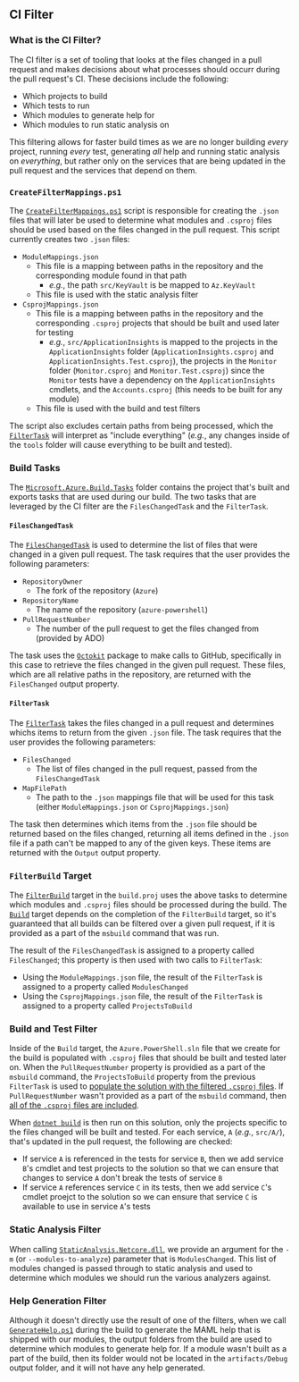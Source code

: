 ## CI Filter

### What is the CI Filter?

The CI filter is a set of tooling that looks at the files changed in a pull request and makes decisions about what processes should occurr during the pull request's CI. These decisions include the following:

- Which projects to build
- Which tests to run
- Which modules to generate help for
- Which modules to run static analysis on

This filtering allows for faster build times as we are no longer building _every_ project, running _every_ test, generating _all_ help and running static analysis on _everything_, but rather only on the services that are being updated in the pull request and the services that depend on them.

### `CreateFilterMappings.ps1`

The [`CreateFilterMappings.ps1`](https://github.com/Azure/azure-powershell/blob/2d66db5b781f6b1bffe5ff6ff6825c69c8af5848/tools/CreateFilterMappings.ps1) script is responsible for creating the `.json` files that will later be used to determine what modules and `.csproj` files should be used based on the files changed in the pull request. This script currently creates two `.json` files:

- `ModuleMappings.json`
    - This file is a mapping between paths in the repository and the corresponding module found in that path
        - _e.g._, the path `src/KeyVault` is be mapped to `Az.KeyVault`
    - This file is used with the static analysis filter
- `CsprojMappings.json`
    - This file is a mapping between paths in the repository and the corresponding `.csproj` projects that should be built and used later for testing
        - _e.g._, `src/ApplicationInsights` is mapped to the projects in the `ApplicationInsights` folder (`ApplicationInsights.csproj` and `ApplicationInsights.Test.csproj`), the projects in the `Monitor` folder (`Monitor.csproj` and `Monitor.Test.csproj`) since the `Monitor` tests have a dependency on the `ApplicationInsights` cmdlets, and the `Accounts.csproj` (this needs to be built for any module)
    - This file is used with the build and test filters

The script also excludes certain paths from being processed, which the [`FilterTask`](#filtertask) will interpret as "include everything" (_e.g._, any changes inside of the `tools` folder will cause everything to be built and tested).

### Build Tasks

The [`Microsoft.Azure.Build.Tasks`](https://github.com/Azure/azure-powershell/tree/2d66db5b781f6b1bffe5ff6ff6825c69c8af5848/tools/BuildPackagesTask/Microsoft.Azure.Build.Tasks) folder contains the project that's built and exports tasks that are used during our build. The two tasks that are leveraged by the CI filter are the `FilesChangedTask` and the `FilterTask`.

#### `FilesChangedTask`

The [`FilesChangedTask`](https://github.com/Azure/azure-powershell/blob/2d66db5b781f6b1bffe5ff6ff6825c69c8af5848/tools/BuildPackagesTask/Microsoft.Azure.Build.Tasks/FilesChangedTask.cs) is used to determine the list of files that were changed in a given pull request. The task requires that the user provides the following parameters:

- `RepositoryOwner`
    - The fork of the repository (`Azure`)
- `RepositoryName`
    - The name of the repository (`azure-powershell`)
- `PullRequestNumber`
    - The number of the pull request to get the files changed from (provided by ADO)

The task uses the [`Octokit`](https://www.nuget.org/packages/Octokit/) package to make calls to GitHub, specifically in this case to retrieve the files changed in the given pull request. These files, which are all relative paths in the repository, are returned with the `FilesChanged` output property.

#### `FilterTask`

The [`FilterTask`](https://github.com/Azure/azure-powershell/blob/2d66db5b781f6b1bffe5ff6ff6825c69c8af5848/tools/BuildPackagesTask/Microsoft.Azure.Build.Tasks/FilterTask.cs) takes the files changed in a pull request and determines whichs items to return from the given `.json` file. The task requires that the user provides the following parameters:

- `FilesChanged`
    - The list of files changed in the pull request, passed from the `FilesChangedTask`
- `MapFilePath`
    - The path to the `.json` mappings file that will be used for this task (either `ModuleMappings.json` or `CsprojMappings.json`)

The task then determines which items from the `.json` file should be returned based on the files changed, returning all items defined in the `.json` file if a path can't be mapped to any of the given keys. These items are returned with the `Output` output property.

### `FilterBuild` Target

The [`FilterBuild`](https://github.com/Azure/azure-powershell/blob/2d66db5b781f6b1bffe5ff6ff6825c69c8af5848/build.proj#L98-L127) target in the `build.proj` uses the above tasks to determine which modules and `.csproj` files should be processed during the build. The [`Build`](https://github.com/Azure/azure-powershell/blob/2d66db5b781f6b1bffe5ff6ff6825c69c8af5848/build.proj#L130-L177) target depends on the completion of the `FilterBuild` target, so it's guaranteed that all builds can be filtered over a given pull request, if it is provided as a part of the `msbuild` command that was run.

The result of the `FilesChangedTask` is assigned to a property called `FilesChanged`; this property is then used with two calls to `FilterTask`:

- Using the `ModuleMappings.json` file, the result of the `FilterTask` is assigned to a property called `ModulesChanged`
- Using the `CsprojMappings.json` file, the result of the `FilterTask` is assigned to a property called `ProjectsToBuild`

### Build and Test Filter

Inside of the `Build` target, the `Azure.PowerShell.sln` file that we create for the build is populated with `.csproj` files that should be built and tested later on. When the `PullRequestNumber` property is providied as a part of the `msbuild` command, the `ProjectsToBuild` property from the previous `FilterTask` is used to [populate the solution with the filtered `.csproj` files](https://github.com/Azure/azure-powershell/blob/2d66db5b781f6b1bffe5ff6ff6825c69c8af5848/build.proj#L151). If `PullRequestNumber` wasn't provided as a part of the `msbuild` command, then [all of the `.csproj` files are included](https://github.com/Azure/azure-powershell/blob/2d66db5b781f6b1bffe5ff6ff6825c69c8af5848/build.proj#L141-L147).

When [`dotnet build`](https://github.com/Azure/azure-powershell/blob/2d66db5b781f6b1bffe5ff6ff6825c69c8af5848/build.proj#L160) is then run on this solution, only the projects specific to the files changed will be built and tested. For each service, `A` (_e.g._, `src/A/`), that's updated in the pull request, the following are checked:

- If service `A` is referenced in the tests for service `B`, then we add service `B`'s cmdlet and test projects to the solution so that we can ensure that changes to service `A` don't break the tests of service `B`
- If service `A` references service `C` in its tests, then we add service `C`'s cmdlet proejct to the solution so we can ensure that service `C` is available to use in service `A`'s tests

### Static Analysis Filter

When calling [`StaticAnalysis.Netcore.dll`](https://github.com/Azure/azure-powershell/blob/2d66db5b781f6b1bffe5ff6ff6825c69c8af5848/build.proj#L205), we provide an argument for the `-m` (or `--modules-to-analyze`) parameter that is `ModulesChanged`. This list of modules changed is passed through to static analysis and used to determine which modules we should run the various analyzers against.

### Help Generation Filter

Although it doesn't directly use the result of one of the filters, when we call [`GenerateHelp.ps1`](https://github.com/Azure/azure-powershell/blob/2d66db5b781f6b1bffe5ff6ff6825c69c8af5848/build.proj#L194) during the build to generate the MAML help that is shipped with our modules, the output folders from the build are used to determine which modules to generate help for. If a module wasn't built as a part of the build, then its folder would not be located in the `artifacts/Debug` output folder, and it will not have any help generated.
